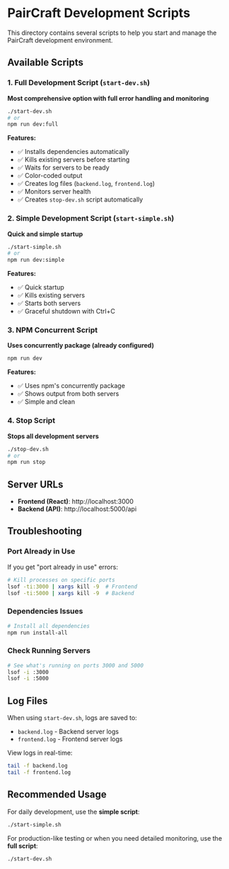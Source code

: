# PairCraft Development Scripts

This directory contains several scripts to help you start and manage the PairCraft development environment.

## Available Scripts

### 1. Full Development Script (`start-dev.sh`)
**Most comprehensive option with full error handling and monitoring**

```bash
./start-dev.sh
# or
npm run dev:full
```

**Features:**
- ✅ Installs dependencies automatically
- ✅ Kills existing servers before starting
- ✅ Waits for servers to be ready
- ✅ Color-coded output
- ✅ Creates log files (`backend.log`, `frontend.log`)
- ✅ Monitors server health
- ✅ Creates `stop-dev.sh` script automatically

### 2. Simple Development Script (`start-simple.sh`)
**Quick and simple startup**

```bash
./start-simple.sh
# or
npm run dev:simple
```

**Features:**
- ✅ Quick startup
- ✅ Kills existing servers
- ✅ Starts both servers
- ✅ Graceful shutdown with Ctrl+C

### 3. NPM Concurrent Script
**Uses concurrently package (already configured)**

```bash
npm run dev
```

**Features:**
- ✅ Uses npm's concurrently package
- ✅ Shows output from both servers
- ✅ Simple and clean

### 4. Stop Script
**Stops all development servers**

```bash
./stop-dev.sh
# or
npm run stop
```

## Server URLs

- **Frontend (React)**: http://localhost:3000
- **Backend (API)**: http://localhost:5000/api

## Troubleshooting

### Port Already in Use
If you get "port already in use" errors:
```bash
# Kill processes on specific ports
lsof -ti:3000 | xargs kill -9  # Frontend
lsof -ti:5000 | xargs kill -9  # Backend
```

### Dependencies Issues
```bash
# Install all dependencies
npm run install-all
```

### Check Running Servers
```bash
# See what's running on ports 3000 and 5000
lsof -i :3000
lsof -i :5000
```

## Log Files

When using `start-dev.sh`, logs are saved to:
- `backend.log` - Backend server logs
- `frontend.log` - Frontend server logs

View logs in real-time:
```bash
tail -f backend.log
tail -f frontend.log
```

## Recommended Usage

For daily development, use the **simple script**:
```bash
./start-simple.sh
```

For production-like testing or when you need detailed monitoring, use the **full script**:
```bash
./start-dev.sh
```
